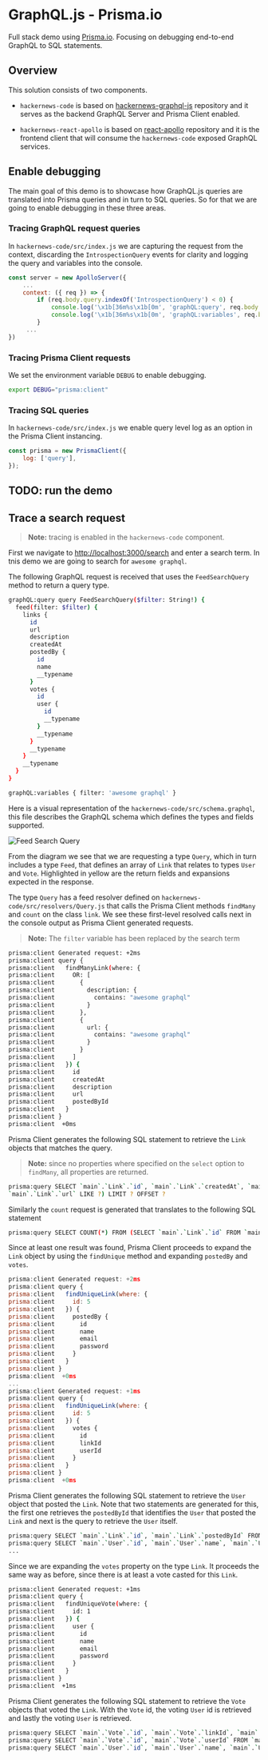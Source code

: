 # GraphQL.js - Prisma.io

Full stack demo using [Prisma.io](https://www.prisma.io/). Focusing on debugging end-to-end GraphQL to SQL statements.

## Overview

This solution consists of two components.

- `hackernews-code` is based on [hackernews-graphql-js](https://github.com/howtographql/graphql-js) repository and it serves as the backend GraphQL Server and Prisma Client enabled.

- `hackernews-react-apollo` is based on [react-apollo](https://github.com/howtographql/react-apollo) repository and it is the frontend client that will consume the `hackernews-code` exposed GraphQL services.

## Enable debugging

The main goal of this demo is to showcase how GraphQL.js queries are translated into Prisma queries and in turn to SQL queries. So for that we are going to enable debugging in these three areas.

### Tracing GraphQL request queries

In `hackernews-code/src/index.js` we are capturing the request from the context, discarding the `IntrospectionQuery` events for clarity and logging the query and variables into the console.

```javascript
const server = new ApolloServer({
    ...
    context: ({ req }) => {
        if (req.body.query.indexOf('IntrospectionQuery') < 0) {
            console.log('\x1b[36m%s\x1b[0m', 'graphQL:query', req.body.query);
            console.log('\x1b[36m%s\x1b[0m', 'graphQL:variables', req.body.variables);
        }
     ...
})
```

### Tracing Prisma Client requests

We set the environment variable `DEBUG` to enable debugging.

```bash
export DEBUG="prisma:client"
```

### Tracing SQL queries

In `hackernews-code/src/index.js` we enable query level log as an option in the Prisma Client instancing.

```javascript
const prisma = new PrismaClient({
    log: ['query'],
});
```

## TODO: run the demo

## Trace a search request

> **Note:** tracing is enabled in the `hackernews-code` component. 

First we navigate to [http://localhost:3000/search](http://localhost:3000/search) and enter a search term. In tnis demo we are going to search for `awesome graphql`.

The following GraphQL request is received that uses the `FeedSearchQuery` method to return a query type.

```bash
graphQL:query query FeedSearchQuery($filter: String!) {
  feed(filter: $filter) {
    links {
      id
      url
      description
      createdAt
      postedBy {
        id
        name
        __typename
      }
      votes {
        id
        user {
          id
          __typename
        }
        __typename
      }
      __typename
    }
    __typename
  }
}

graphQL:variables { filter: 'awesome graphql' }
```

Here is a visual representation of the `hackernews-code/src/schema.graphql`, this file describes the GraphQL schema which defines the types and fields supported.

![Feed Search Query](docs/img/feed-search-query.png)

From the diagram we see that we are requesting a type `Query`, which in turn includes a type `Feed`, that defines an array of `Link` that relates to types `User` and `Vote`. Highlighted in yellow are the return fields and expansions expected in the response.

The type `Query` has a feed resolver defined on `hackernews-code/src/resolvers/Query.js` that calls the Prisma Client methods `findMany` and `count` on the class `link`. We see these first-level resolved calls next in the console output as Prisma Client generated requests.

> **Note:** The `filter` variable has been replaced by the search term

```bash
prisma:client Generated request: +2ms
prisma:client query {
prisma:client   findManyLink(where: {
prisma:client     OR: [
prisma:client       {
prisma:client         description: {
prisma:client           contains: "awesome graphql"
prisma:client         }
prisma:client       },
prisma:client       {
prisma:client         url: {
prisma:client           contains: "awesome graphql"
prisma:client         }
prisma:client       }
prisma:client     ]
prisma:client   }) {
prisma:client     id
prisma:client     createdAt
prisma:client     description
prisma:client     url
prisma:client     postedById
prisma:client   }
prisma:client }
prisma:client  +0ms
```

Prisma Client generates the following SQL statement to retrieve the `Link` objects that matches the query.

> **Note:** since no properties where specified on the `select` option to `findMany`, all properties are returned.

```bash
prisma:query SELECT `main`.`Link`.`id`, `main`.`Link`.`createdAt`, `main`.`Link`.`description`, `main`.`Link`.`url`, `main`.`Link`.`postedById` FROM `main`.`Link` WHERE (`main`.`Link`.`description` LIKE ? OR 
`main`.`Link`.`url` LIKE ?) LIMIT ? OFFSET ?
```

Similarly the `count` request is generated that translates to the following SQL statement

```bash
prisma:query SELECT COUNT(*) FROM (SELECT `main`.`Link`.`id` FROM `main`.`Link` WHERE (`main`.`Link`.`description` LIKE ? OR `main`.`Link`.`url` LIKE ?) LIMIT ? OFFSET ?) AS `sub`
```

Since at least one result was found, Prisma Client proceeds to expand the `Link` object by using the `findUnique` method and expanding `postedBy` and `votes`.

```javascript 
prisma:client Generated request: +2ms
prisma:client query {
prisma:client   findUniqueLink(where: {
prisma:client     id: 5
prisma:client   }) {
prisma:client     postedBy {
prisma:client       id
prisma:client       name
prisma:client       email
prisma:client       password
prisma:client     }
prisma:client   }
prisma:client }
prisma:client  +0ms
...
prisma:client Generated request: +1ms
prisma:client query {
prisma:client   findUniqueLink(where: {
prisma:client     id: 5
prisma:client   }) {
prisma:client     votes {
prisma:client       id
prisma:client       linkId
prisma:client       userId
prisma:client     }
prisma:client   }
prisma:client }
prisma:client  +0ms
```

Prisma Client generates the following SQL statement to retrieve the `User` object that posted the `Link`. Note that two statements are generated for this, the first one retrieves the `postedById` that identifies the `User` that posted the `Link` and next is the query to retrieve the `User` itself.

```bash
prisma:query SELECT `main`.`Link`.`id`, `main`.`Link`.`postedById` FROM `main`.`Link` WHERE `main`.`Link`.`id` = ? LIMIT ? OFFSET ?
prisma:query SELECT `main`.`User`.`id`, `main`.`User`.`name`, `main`.`User`.`email`, `main`.`User`.`password` FROM `main`.`User` WHERE `main`.`User`.`id` IN (?) LIMIT ? OFFSET ?
...
```

Since we are expanding the `votes` property on the type `Link`. It proceeds the same way as before, since there is at least a vote casted for this `Link`.

```bash
prisma:client Generated request: +1ms
prisma:client query {
prisma:client   findUniqueVote(where: {
prisma:client     id: 1
prisma:client   }) {
prisma:client     user {
prisma:client       id
prisma:client       name
prisma:client       email
prisma:client       password
prisma:client     }
prisma:client   }
prisma:client }
prisma:client  +1ms
```

Prisma Client generates the following SQL statement to retrieve the `Vote` objects that voted the `Link`. With the `Vote` id, the voting `User` id is retrieved and lastly the voting `User` is retrieved.

```bash
prisma:query SELECT `main`.`Vote`.`id`, `main`.`Vote`.`linkId`, `main`.`Vote`.`userId` FROM `main`.`Vote` WHERE `main`.`Vote`.`linkId` IN (?) LIMIT ? OFFSET ?
prisma:query SELECT `main`.`Vote`.`id`, `main`.`Vote`.`userId` FROM `main`.`Vote` WHERE `main`.`Vote`.`id` = ? LIMIT ? OFFSET ?
prisma:query SELECT `main`.`User`.`id`, `main`.`User`.`name`, `main`.`User`.`email`, `main`.`User`.`password` FROM `main`.`User` WHERE `main`.`User`.`id` IN (?) LIMIT ? OFFSET ?
```